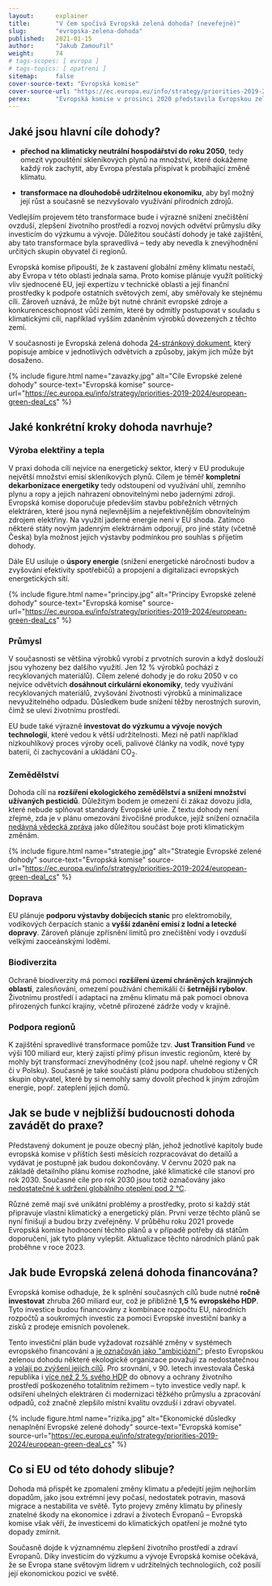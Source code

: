 ```yaml
---
layout:      explainer
title:       "V čem spočívá Evropská zelená dohoda? (neveřejné)"
slug:        "evropska-zelena-dohoda"
published:   2021-01-15
author:      "Jakub Zamouřil"
weight:      74
# tags-scopes: [ evropa ]
# tags-topics: [ opatreni ]
sitemap:     false
cover-source-text: "Evropská komise"
cover-source-url: "https://ec.europa.eu/info/strategy/priorities-2019-2024/european-green-deal_cs"
perex:       "Evropská komise v prosinci 2020 představila Evropskou zelenou dohodu, která nastiňuje klimatické ambice EU na příštích 30 let. Co tato dohoda obsahuje?"
---
```


## Jaké jsou hlavní cíle dohody?

* **přechod na klimaticky neutrální hospodářství do roku 2050**, tedy omezit vypouštění skleníkových plynů na množství, které dokážeme každý
rok zachytit, aby Evropa přestala přispívat k probíhající změně klimatu.

* **transformace na dlouhodobě udržitelnou ekonomiku**, aby byl možný její růst a současně se nezvyšovalo využívání přírodních
zdrojů.

Vedlejším projevem této transformace bude i výrazné snížení znečištění ovzduší, zlepšení životního prostředí a rozvoj nových odvětví průmyslu díky investicím do výzkumu a vývoje. Důležitou součástí dohody je také zajištění, aby tato transformace byla spravedlivá – tedy aby nevedla k znevýhodnění určitých skupin obyvatel či regionů.

Evropská komise připouští, že k zastavení globální změny klimatu nestačí, aby Evropa v této oblasti jednala sama. Proto komise plánuje využít politický vliv
sjednocené EU, její expertízu v technické oblasti a její finanční prostředky k podpoře ostatních světových zemí, aby směřovaly ke stejnému cíli. Zároveň
uznává, že může být nutné chránit evropské zdroje a konkurenceschopnost vůči zemím, které by odmítly postupovat v souladu s klimatickými cíli, například vyšším zdaněním výrobků dovezených z těchto zemí.

V současnosti je Evropská zelená dohoda [24-stránkový dokument](https://ec.europa.eu/info/sites/info/files/european-green-deal-communication_en.pdf), který popisuje ambice v jednotlivých odvětvích a způsoby, jakým jich může být dosaženo.

{% include figure.html
    name="zavazky.jpg"
    alt="Cíle Evropské zelené dohody"
    source-text="Evropská komise"
    source-url="https://ec.europa.eu/info/strategy/priorities-2019-2024/european-green-deal_cs"
%}

## Jaké konkrétní kroky dohoda navrhuje?

### Výroba elektřiny a tepla

V praxi dohoda cílí nejvíce na energetický sektor, který v EU produkuje největší množství emisí skleníkových plynů. Cílem je téměř **kompletní dekarbonizace energetiky** tedy odstoupení od využívání uhlí, zemního plynu a ropy a jejich nahrazení obnovitelnými nebo jadernými zdroji. Evropská komise doporučuje především stavbu pobřežních větrných elektráren, které jsou nyná nejlevnějším a nejefektivnějším obnovitelným zdrojem elektřiny. Na využití jaderné energie není v EU shoda. Zatímco některé státy novým jadenrým elektrárnám odporují, pro jiné státy (včetně Česka) byla možnost jejich výstavby podmínkou pro souhlas s přijetím dohody.

Dále EU usiluje o **úspory energie** (snížení energetické náročnosti budov a zvyšování efektivity spotřebičů) a propojení a digitalizaci evropských energetických sítí.

{% include figure.html
    name="principy.jpg"
    alt="Principy Evropské zelené dohody"
    source-text="Evropská komise"
    source-url="https://ec.europa.eu/info/strategy/priorities-2019-2024/european-green-deal_cs"
%}

### Průmysl

V současnosti se většina výrobků vyrobí z prvotních surovin a když doslouží jsou vyhozeny bez dalšího využití. Jen 12 % výrobků pochází z recyklovaných materiálů). Cílem zelené dohody je do roku 2050 v co nejvíce odvětvích **dosáhnout cirkulární ekonomiky**, tedy využívání recyklovaných materiálů, zvyšování životnosti výrobků a minimalizace nevyužitelného odpadu. Důsledkem bude snížení těžby nerostných surovin, čímž se uleví životnímu prostředí.

EU bude také výrazně **investovat do výzkumu a vývoje nových technologií**, které vedou k větší udržitelnosti. Mezi ně patří například nízkouhlíkový proces výroby oceli, palivové články na vodík, nové typy baterií, či zachycování a ukládání CO<sub>2</sub>. 

### Zemědělství

Dohoda cílí na **rozšíření ekologického zemědělství a snížení množství užívaných pesticidů**. Důležitým bodem je omezení či zákaz dovozu jídla, které nebude splňovat standardy Evropské unie. Z textu dohody není zřejmé, zda je v plánu omezování živočišné produkce, jejíž snížení označila [nedávná vědecká zpráva](https://www.czechsight.cz/pres-11-000-vedcu-podporilo-vyhlaseni-klimaticke-nouze/) jako důležitou součást boje proti klimatickým změnám.

{% include figure.html
    name="strategie.jpg"
    alt="Strategie Evropské zelené dohody"
    source-text="Evropská komise"
    source-url="https://ec.europa.eu/info/strategy/priorities-2019-2024/european-green-deal_cs"
%}

### Doprava

EU plánuje **podporu výstavby dobíjecích stanic** pro elektromobily, vodíkových čerpacích stanic a **vyšší zdanění emisí z lodní a letecké dopravy**. Zároveň  plánuje zpřísnění limitů pro znečištění vody i ovzduší velkými zaoceánskými loděmi.

### Biodiverzita

Ochraně biodiverzity má pomoci **rozšíření území chráněných krajinných oblastí**, zalesňování, omezení používání chemikálií či **šetrnější rybolov**. Životnímu prostředí i adaptaci na změnu klimatu má pak pomoci obnova přirozených funkcí krajiny, včetně přirozené zádrže vody v krajině. 

### Podpora regionů

K zajištění spravedlivé transformace pomůže tzv. **Just Transition Fund** ve výši 100 miliard eur, který zajistí přímý přísun investic regionům, které by mohly být transformací znevýhodněny (což jsou např. uhelné regiony v ČR či v Polsku). Současně je také součástí plánu podpora chudobou stižených skupin obyvatel, které by si nemohly samy dovolit přechod k jiným zdrojům energie, popř. zateplení jejich domů.

## Jak se bude v nejbližší budoucnosti dohoda zavádět do praxe?

Představený dokument je pouze obecný plán, jehož jednotlivé kapitoly bude evropská komise v příštích šesti měsících rozpracovávat do detailů a vydávat je postupně jak budou dokončovány. V červnu 2020 pak na základě detailního plánu komise rozhodne, jaké klimatické cíle stanoví pro rok 2030. Současné cíle pro rok 2030 jsou totiž označovány jako [nedostatečné k udržení globálního oteplení pod 2 °C](https://climateactiontracker.org/countries/eu/).

Různé země mají své unikátní problémy a prostředky, proto si každý stát připravuje vlastní klimatický a energetický plán. První verze těchto plánů se nyní finišují a budou brzy zveřejněny. V průběhu roku 2021 provede Evropská komise hodnocení těchto plánů a v případě potřeby dá státům doporučení, jak tyto plány vylepšit. Aktualizace těchto národních plánů pak proběhne v roce 2023. 

## Jak bude Evropská zelená dohoda financována?

Evropská komise odhaduje, že k splnění současných cílů bude nutné **ročně investovat** zhruba 260 miliard eur, což je přibližně **1,5 % evropského HDP**. Tyto investice budou financovány z kombinace rozpočtu EU, národních rozpočtů a soukromých investic za pomoci Evropské investiční banky a zisků z prodeje emisních povolenek.

Tento investiční plán bude vyžadovat rozsáhlé změny v systémech evropského financování a [je označován jako "ambiciózní"](https://eeb.org/library/game-changer-financing-the-european-green-deal/); přesto Evropskou zelenou dohodu některé ekologické organizace považují za nedostatečnou a [volají po zvýšení jejích cílů](https://www.greenpeace.org/czech/clanek/5252/evropsky-green-deal-je-krok-spravnym-smerem-ale-sam-o-sobe-nestaci/). Pro srovnání, v 90. letech investovala Česká republika i [více než 2 % svého HDP](https://ekolist.cz/cz/zpravodajstvi/zpravy/investice-do-zivotniho-prostredi-stagnuji-tvrdi-statistici) do obnovy a ochrany životního prostředí poškozeného totalitním režimem – tyto investice vedly např. k odsíření uhelných elektráren či modernizaci těžkého průmyslu a zpracování odpadů, což značně zlepšilo místní kvalitu ovzduší i zdraví obyvatel.

{% include figure.html
    name="rizika.jpg"
    alt="Ekonomické důsledky nenaplnění Evropské zelené dohody"
    source-text="Evropská komise"
    source-url="https://ec.europa.eu/info/strategy/priorities-2019-2024/european-green-deal_cs"
%}

## Co si EU od této dohody slibuje?

Dohoda má přispět ke zpomalení změny klimatu a předejití jejím nejhorším dopadům, jako jsou extrémní jevy počasí, nedostatek potravin, masová migrace a nestabilita ve světě. Tyto projevy změny klimatu by přinesly znatelné škody na ekonomice i zdraví a životech Evropanů – Evropská komise však věří, že investicemi do klimatických opatření je možné tyto dopady zmírnit.

Současně dojde k významnému zlepšení životního prostředí a zdraví Evropanů. Díky investicím do výzkumu a vývoje Evropská komise očekává, že se Evropa stane světovým lídrem v udržitelných technologiích, což posílí její ekonomickou pozici ve světě.
